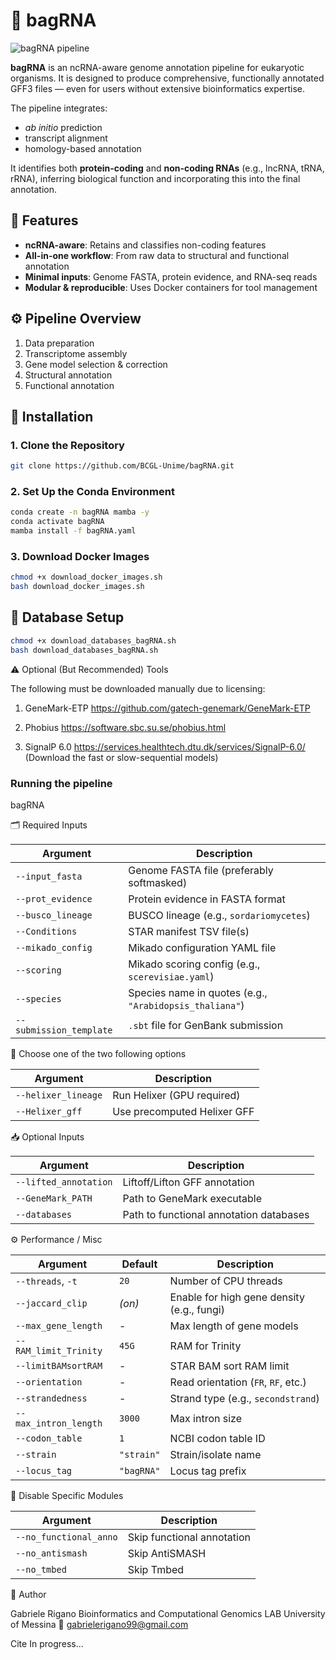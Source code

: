# 🧬 bagRNA
![bagRNA pipeline](main/bagRNA_pipeline.png)

**bagRNA** is an ncRNA-aware genome annotation pipeline for eukaryotic organisms. It is designed to produce comprehensive, functionally annotated GFF3 files — even for users without extensive bioinformatics expertise.

The pipeline integrates:
- _ab initio_ prediction
- transcript alignment
- homology-based annotation

It identifies both **protein-coding** and **non-coding RNAs** (e.g., lncRNA, tRNA, rRNA), inferring biological function and incorporating this into the final annotation.

## 📌 Features

- **ncRNA-aware**: Retains and classifies non-coding features
- **All-in-one workflow**: From raw data to structural and functional annotation
- **Minimal inputs**: Genome FASTA, protein evidence, and RNA-seq reads
- **Modular & reproducible**: Uses Docker containers for tool management

## ⚙️ Pipeline Overview

1. Data preparation  
2. Transcriptome assembly  
3. Gene model selection & correction  
4. Structural annotation  
5. Functional annotation  

## 🚀 Installation

### 1. Clone the Repository

```bash
git clone https://github.com/BCGL-Unime/bagRNA.git
```

### 2. Set Up the Conda Environment

```bash
conda create -n bagRNA mamba -y
conda activate bagRNA
mamba install -f bagRNA.yaml
```
### 3. Download Docker Images

```bash
chmod +x download_docker_images.sh
bash download_docker_images.sh
```
## 🧩 Database Setup

```bash
chmod +x download_databases_bagRNA.sh
bash download_databases_bagRNA.sh
```

⚠️ Optional (But Recommended) Tools

The following must be downloaded manually due to licensing:

1) GeneMark-ETP https://github.com/gatech-genemark/GeneMark-ETP

2) Phobius https://software.sbc.su.se/phobius.html

3) SignalP 6.0 https://services.healthtech.dtu.dk/services/SignalP-6.0/  (Download the fast or slow-sequential models)

### Running the pipeline

bagRNA <arguments>

🗂 Required Inputs

| Argument                | Description                                             |
| ----------------------- | ------------------------------------------------------- |
| `--input_fasta`         | Genome FASTA file (preferably softmasked)               |
| `--prot_evidence`       | Protein evidence in FASTA format                        |
| `--busco_lineage`       | BUSCO lineage (e.g., `sordariomycetes`)                 |
| `--Conditions`          | STAR manifest TSV file(s)                               |
| `--mikado_config`       | Mikado configuration YAML file                          |
| `--scoring`             | Mikado scoring config (e.g., `scerevisiae.yaml`)        |
| `--species`             | Species name in quotes (e.g., `"Arabidopsis_thaliana"`) |
| `--submission_template` | `.sbt` file for GenBank submission                      |

🧠 Choose one of the two following options 

| Argument            | Description                 |
| ------------------- | --------------------------- |
| `--helixer_lineage` | Run Helixer (GPU required)  |
| `--Helixer_gff`     | Use precomputed Helixer GFF |

📥 Optional Inputs

| Argument              | Description                             |
| --------------------- | --------------------------------------- |
| `--lifted_annotation` | Liftoff/Lifton GFF annotation           |
| `--GeneMark_PATH`     | Path to GeneMark executable             |
| `--databases`         | Path to functional annotation databases |

⚙️ Performance / Misc

| Argument              | Default    | Description                                |
| --------------------- | ---------- | ------------------------------------------ |
| `--threads`, `-t`     | `20`       | Number of CPU threads                      |
| `--jaccard_clip`      | *(on)*     | Enable for high gene density (e.g., fungi) |
| `--max_gene_length`   | -          | Max length of gene models                  |
| `--RAM_limit_Trinity` | `45G`      | RAM for Trinity                            |
| `--limitBAMsortRAM`   | -          | STAR BAM sort RAM limit                    |
| `--orientation`       | -          | Read orientation (`FR`, `RF`, etc.)        |
| `--strandedness`      | -          | Strand type (e.g., `secondstrand`)         |
| `--max_intron_length` | `3000`     | Max intron size                            |
| `--codon_table`       | `1`        | NCBI codon table ID                        |
| `--strain`            | `"strain"` | Strain/isolate name                        |
| `--locus_tag`         | `"bagRNA"` | Locus tag prefix                           |

🔌 Disable Specific Modules

| Argument               | Description                |
| ---------------------- | -------------------------- |
| `--no_functional_anno` | Skip functional annotation |
| `--no_antismash`       | Skip AntiSMASH             |
| `--no_tmbed`           | Skip Tmbed                 |


👤 Author

Gabriele Rigano
Bioinformatics and Computational Genomics LAB
University of Messina
📧 gabrielerigano99@gmail.com

Cite
In progress...
